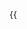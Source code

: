 <div class="gs-section-01"> 


{{  

<style>

.gs-section-01 h3 { 
     color: red }

.gs-section-01 p {
     font: DejaVu Sans Mono
     font-size: 30px;
  
### 1. Fork this project

Fork this project by clicking the __*Fork*__ button at the top right corner of this page. Forking means that you now copied this entire project and all the files into your account.

  }} 


</div>

### 2. Rename the project to `<yourusername>.github.io`

Click on __*Settings*__ at the top (the cog icon) and on that page you'll have an option to rename the project (*Repository name*). This will create a website with the **Beautiful Jekyll** template that will be available at `https://<yourusername>.github.io` within a couple minutes (check out the [FAQ](https://beautifuljekyll.com/faq/#custom-domain) if you want to use a different project name). If after a few minutes your website is still not ready, try making any edit to any file, just to force GitHub to re-build your site.

### 3. Customize your website settings

Edit the `_config.yml` file to change any settings you want. To edit the file, click on it to view the file and then click on the pencil icon to edit it (watch the video tutorial above if you're confused).  The settings in the file are self-explanatory and there are comments inside the file to help you understand what each setting does. Any line that begins with a hashtag (`#`) is a comment, and the other lines are actual settings.

Note that in the video above only one setting in the `_config.yml` file is edited. **You should actually go through the rest of the settings as well. Don't be lazy, go through all the settings!**

### 4. Congratulations! You have a website!

<style>

.gs-section-01 h3 { 
     color: red }

.gs-section-01 p {
     font: DejaVu Sans Mono
     font-size: 30px;
 
 .gs-section-02 h3 { 
     color: red }
  
.gs-section-02 p {
     font: Monaco
     font-size: 30px;
  
   .gs-section-03 h3 { 
     color: red }
  
  .gs-section-03 p {
     font: serif
     font-size: 30px;
   
  .gs-section-04 h3 { 
     color: red }
 
  .gs-section-04 p {
     font: Bitstream Vera Sans Mono
     font-size: 30px;

}

</style>
